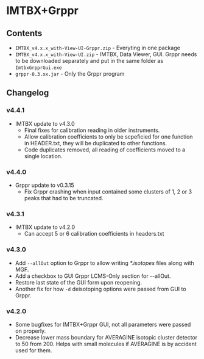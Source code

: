 # IMTBX+Grppr

## Contents

- `IMTBX_v4.x.x_with-View-UI-Grppr.zip` - Everyting in one package
- `IMTBX_v4.x.x_with-View-UI.zip` - IMTBX, Data Viewer, GUI. Grppr needs to be downloaded separately and put in the same folder as `ImtbxGrpprGui.exe`
- `grppr-0.3.xx.jar` - Only the Grppr program

## Changelog

### v4.4.1

- IMTBX update to v4.3.0
  - Final fixes for calibration reading in older instruments.
  - Allow calibration coefficients to only be scpeficied for one
  function in HEADER.txt, they will be duplicated to other functions.
  - Code duplicates removed, all reading of coefficients moved to
  a single location.

### v4.4.0

- Grppr update to v0.3.15
  - Fix Grppr crashing when input contained some clusters of 1, 2 or 3 peaks that had to be truncated.

### v4.3.1

- IMTBX update to v4.2.0
  - Can accept 5 or 6 calibration coefficients in headers.txt

### v4.3.0

- Add `--allOut` option to Grppr to allow writing _*.isotopes_ files along with MGF.
- Add a checkbox to GUI Grppr LCMS-Only section for --allOut.
- Restore last state of the GUI form upon reopening.
- Another fix for how `-d` deisotoping options were passed from GUI to Grppr.

### v4.2.0

- Some bugfixes for IMTBX+Grppr GUI, not all parameters were passed on properly.
- Decrease lower mass boundary for AVERAGINE isotopic cluster detector to 50 from 200. Helps with small molecules if AVERAGINE is by accident used for them.